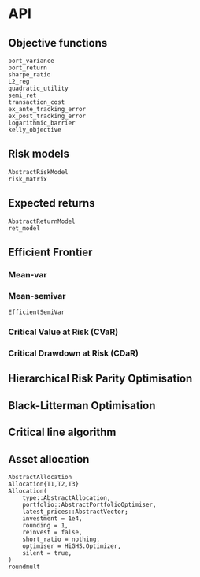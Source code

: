 # API

## Objective functions

```@docs
port_variance
port_return
sharpe_ratio
L2_reg
quadratic_utility
semi_ret
transaction_cost
ex_ante_tracking_error
ex_post_tracking_error
logarithmic_barrier
kelly_objective
```

## Risk models

```@docs
AbstractRiskModel
risk_matrix
```

## Expected returns

```@docs
AbstractReturnModel
ret_model
```

## Efficient Frontier

### Mean-var

### Mean-semivar

```@docs
EfficientSemiVar
```

### Critical Value at Risk (CVaR)

### Critical Drawdown at Risk (CDaR)

## Hierarchical Risk Parity Optimisation

## Black-Litterman Optimisation

## Critical line algorithm

## Asset allocation

```@docs
AbstractAllocation
Allocation{T1,T2,T3}
Allocation(
    type::AbstractAllocation,
    portfolio::AbstractPortfolioOptimiser,
    latest_prices::AbstractVector;
    investment = 1e4,
    rounding = 1,
    reinvest = false,
    short_ratio = nothing,
    optimiser = HiGHS.Optimizer,
    silent = true,
)
roundmult
```
